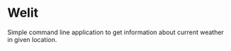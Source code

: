 # Welit
Simple command line application to get information about current weather in given location.
